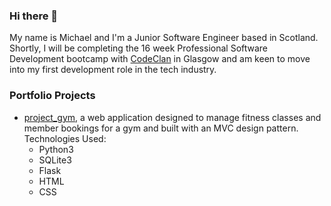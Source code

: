 ### Hi there 👋
My name is Michael and I'm a Junior Software Engineer based in Scotland. Shortly, I will be completing the 16 week Professional Software Development bootcamp with [CodeClan](https://codeclan.com/) in Glasgow and am keen to move into my first development role in the tech industry.
### Portfolio Projects
* [project_gym](https://github.com/michaelmjh/project_gym.git "project_gym"), a web application designed to manage fitness classes and member bookings for a gym and built with an MVC design pattern. Technologies Used: 
  * Python3
  * SQLite3 
  * Flask 
  * HTML 
  * CSS

